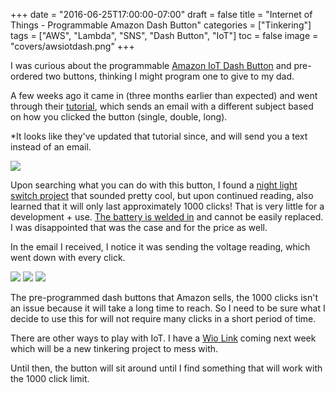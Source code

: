 +++
date = "2016-06-25T17:00:00-07:00"
draft = false
title = "Internet of Things - Programmable Amazon Dash Button"
categories = ["Tinkering"]
tags = ["AWS", "Lambda", "SNS", "Dash Button", "IoT"]
toc = false
image = "covers/awsiotdash.png"
+++

I was curious about the programmable [Amazon IoT Dash Button](https://aws.amazon.com/iot/button/) and pre-ordered two buttons, thinking I might program one to give to my dad.

A few weeks ago it came in (three months earlier than expected) and went through their [tutorial](http://docs.aws.amazon.com/iot/latest/developerguide/iot-gs.html), which sends an email with a different subject based on how you clicked the button (single, double, long).

*It looks like they've updated that tutorial since, and will send you a text instead of an email.

<img src="http://cdn.smylee.com/images/20160625-iot/emails.png">

Upon searching what you can do with this button, I found a [night light switch project](https://news.ycombinator.com/item?id=11688145) that sounded pretty cool, but upon continued reading, also learned that it will only last approximately 1000 clicks! That is very little for a development + use. [The battery is welded in](https://mpetroff.net/2015/05/amazon-dash-button-teardown/) and cannot be easily replaced. I was disappointed that was the case and for the price as well.

In the email I received, I notice it was sending the voltage reading, which went down with every click.

<img src="http://cdn.smylee.com/images/20160625-iot/single.png">
<img src="http://cdn.smylee.com/images/20160625-iot/double.png">
<img src="http://cdn.smylee.com/images/20160625-iot/long.png">

The pre-programmed dash buttons that Amazon sells, the 1000 clicks isn't an issue because it will take a long time to reach. So I need to be sure what I decide to use this for will not require many clicks in a short period of time.

There are other ways to play with IoT. I have a [Wio Link](https://smile.amazon.com/WiFi-802-11-Development-Tools-Deluxe/dp/B01EJPCBTE/ref=sr_1_1?ie=UTF8&qid=1466918241&sr=8-1&keywords=wio+link) coming next week which will be a new tinkering project to mess with.

Until then, the button will sit around until I find something that will work with the 1000 click limit.
